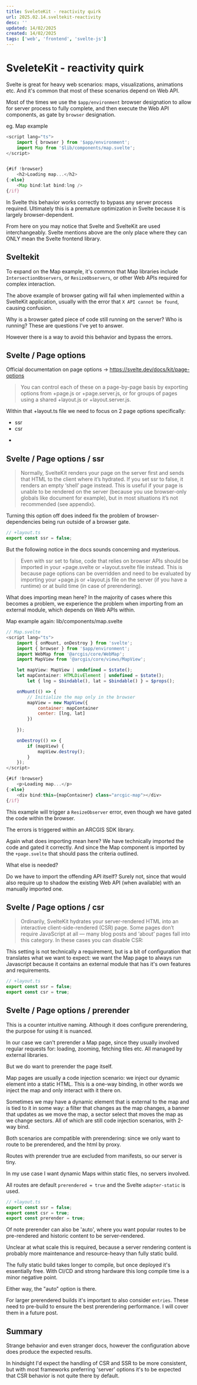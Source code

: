 ```yaml
---
title: SveleteKit - reactivity quirk
url: 2025.02.14.sveltekit-reactivity
desc: ''
updated: 14/02/2025
created: 14/02/2025
tags: ['web', 'frontend', 'svelte-js']
---
```


# SveleteKit - reactivity quirk

Svelte is great for heavy web scenarios: maps, visualizations, animations etc. And it's common that most of these scenarios depend on Web API. 

Most of the times we use the `$app/environment` browser designation to allow for server process to fully complete, and then execute the Web API components, as gate by `browser` designation. 

eg. Map example 

```javascript
<script lang="ts">
	import { browser } from '$app/environment';
	import Map from '$lib/components/map.svelte';
</script>


{#if !browser}
	<h2>Loading map...</h2>
{:else}
	<Map bind:lat bind:lng />
{/if}
```

In Svelte this behavior works correctly to bypass any server process required. Ultimately this is a premature optimization in Svelte because it is largely browser-dependent.

From here on you may notice that Svelte and SvelteKit are used interchangeably. Svelte mentions above are the only place where they can ONLY mean the Svelte frontend library.

## Sveltekit

To expand on the Map example, it's common that Map libraries include `IntersectionObservers`, or `ResizeObservers`, or other Web APIs required for complex interaction. 

The above example of browser gating will fail when implemented within a SvelteKit application, usually with the error that `X API cannot be found`, causing confusion.

Why is a browser gated piece of code still running on the server? Who is running? These are questions I've yet to answer. 

However there is a way to avoid this behavior and bypass the errors. 

## Svelte / Page options

Official documentation on page options -> https://svelte.dev/docs/kit/page-options

> You can control each of these on a page-by-page basis by exporting options from +page.js or +page.server.js, or for groups of pages using a shared +layout.js or +layout.server.js.

Within that +layout.ts file we need to focus on 2 page options specifically:
- ssr
- csr

*

## Svelte / Page options / ssr

> Normally, SvelteKit renders your page on the server first and sends that HTML to the client where it’s hydrated. If you set ssr to false, it renders an empty ‘shell’ page instead. This is useful if your page is unable to be rendered on the server (because you use browser-only globals like document for example), but in most situations it’s not recommended (see appendix).

Turning this option off does indeed fix the problem of browser-dependencies being run outside of a browser gate.

```javascript
// +layout.ts
export const ssr = false;

```

But the following notice in the docs sounds concerning and mysterious.

> Even with ssr set to false, code that relies on browser APIs should be imported in your +page.svelte or +layout.svelte file instead. This is because page options can be overridden and need to be evaluated by importing your +page.js or +layout.js file on the server (if you have a runtime) or at build time (in case of prerendering).

What does importing mean here? In the majority of cases where this becomes a problem, we experience the problem when importing from an external module, which depends on Web APIs within.

Map example again: lib/components/map.svelte

```javascript
// Map.svelte
<script lang="ts">
	import { onMount, onDestroy } from 'svelte';
	import { browser } from '$app/environment';
	import WebMap from '@arcgis/core/WebMap';
	import MapView from '@arcgis/core/views/MapView';

	let mapView: MapView | undefined = $state();
	let mapContainer: HTMLDivElement | undefined = $state();
    	let { lng = $bindable(), lat = $bindable() } = $props();

	onMount(() => {
		// Initialize the map only in the browser
		mapView = new MapView({
			container: mapContainer
			center: [lng, lat]
		})
		
	});

	onDestroy(() => {
		if (mapView) {
			mapView.destroy();
		}
	});
</script>

{#if !browser}
    <p>Loading map...</p>
{:else}
    <div bind:this={mapContainer} class="arcgic-map"></div>
{/if}

```

This example will trigger a `ResizeObserver` error, even though we have gated the code within the browser. 

The errors is triggered within an ARCGIS SDK library. 

Again what does importing mean here? We have technically imported the code and gated it correctly. And since the Map component is imported by the `+page.svelte` that should pass the criteria outlined. 

What else is needed? 

Do we have to import the offending API itself? Surely not, since that would also require up to shadow the existing Web API (when available) with an manually imported one. 

## Svelte / Page options / csr

> Ordinarily, SvelteKit hydrates your server-rendered HTML into an interactive client-side-rendered (CSR) page. Some pages don’t require JavaScript at all — many blog posts and ‘about’ pages fall into this category. In these cases you can disable CSR:

This setting is not technically a requirement, but is a bit of configuration that translates what we want to expect: we want the Map page to always run Javascript because it contains an external module that has it's own features and requirements.

```javascript
// +layout.ts
export const ssr = false;
export const csr = true; 
```

## Svelte / Page options / prerender

This is a counter intuitive naming. Although it does configure prerendering, the purpose for using it is nuanced. 

In our case we can't prerender a Map page, since they usually involved regular requests for: loading, zooming, fetching tiles etc. All managed by external libraries.

But we do want to prerender the page itself. 

Map pages are usually a code injection scenario: we inject our dynamic element into a static HTML. This is a one-way binding, in other words we inject the map and only interact with it there on.

Sometimes we may have a dynamic element that is external to the map and is tied to it in some way: a filter that changes as the map changes, a banner that updates as we move the map, a sector select that moves the map as we change sectors. All of which are still code injection scenarios, with 2-way bind.

Both scenarios are compatible with prerendering: since we only want to route to be prerendered, and the html by proxy.

Routes with prerender true are excluded from manifests, so our server is tiny.

In my use case I want dynamic Maps within static files, no servers involved. 

All routes are default `prerendered = true` and the Svelte `adapter-static` is used. 

```javascript     
// +layout.ts
export const ssr = false;
export const csr = true;
export const prerender = true;
```

Of note prerender can also be 'auto', where you want popular routes to be pre-rendered and historic content to be server-rendered. 

Unclear at what scale this is required, because a server rendering content is probably more maintenance and resource-heavy than fully static build. 

The fully static build takes longer to compile, but once deployed it's essentially free. With CI/CD and strong hardware this long compile time is a minor negative point.

Either way, the "auto" option is there.

For larger prerendered builds it's important to also consider `entries`. These need to pre-build to ensure the best prerendering performance. I will cover them in a future post.

## Summary

Strange behavior and even stranger docs, however the configuration above does produce the expected results. 

In hindsight I'd expect the handling of CSR and SSR to be more consistent, but with most frameworks preferring 'server' options it's to be expected that CSR behavior is not quite there by default.
